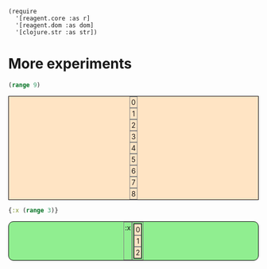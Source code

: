 <style>
.sourceCode:has(.printedClojure) {
  background-color: transparent;
  border-style: none;
}

.kind_map {
  background:            lightgreen;
  display:               grid;
  grid-template-columns: repeat(2, auto);
  justify-content:       center;
  text-align:            right;
  border: solid 1px black;
  border-radius: 10px;
}

.kind_vector {
  background:            lightblue;
  display:               grid;
  grid-template-columns: repeat(1, auto);
  align-items:           center;
  justify-content:       center;
  text-align:            center;
  border:                solid 2px black;
  padding:               10px;
}

.kind_set {
  background:            lightyellow;
  display:               grid;
  grid-template-columns: repeat(auto-fit, minmax(auto, max-content));
  align-items:           center;
  justify-content:       center;
  text-align:            center;
  border:                solid 1px black;
}

.kind_seq {
  background:            bisque;
  display:               grid;
  grid-template-columns: repeat(auto-fit, minmax(auto, max-content));
  align-items:           center;
  justify-content:       center;
  text-align:            center;
  border:                solid 1px black;
}
</style>

<link href="style.css" rel="stylesheet" type="text/css" />
<script src="https://unpkg.com/react@18/umd/react.production.min.js" type="text/javascript"></script><script src="https://unpkg.com/react-dom@18/umd/react-dom.production.min.js" type="text/javascript"></script><script src="https://scicloj.github.io/scittle/js/scittle.js" type="text/javascript"></script><script src="https://scicloj.github.io/scittle/js/scittle.reagent.js" type="text/javascript"></script>
<pre><code>(require
  '[reagent.core :as r]
  '[reagent.dom :as dom]
  '[clojure.str :as str])
</code></pre>

# More experiments

```clojure
(range 9)
```

<div class="kind_seq"><div style="border:1px solid grey;padding:2px;">0</div><div style="border:1px solid grey;padding:2px;">1</div><div style="border:1px solid grey;padding:2px;">2</div><div style="border:1px solid grey;padding:2px;">3</div><div style="border:1px solid grey;padding:2px;">4</div><div style="border:1px solid grey;padding:2px;">5</div><div style="border:1px solid grey;padding:2px;">6</div><div style="border:1px solid grey;padding:2px;">7</div><div style="border:1px solid grey;padding:2px;">8</div></div>

```clojure
{:x (range 3)}
```

<div class="kind_map"><div style="border:1px solid grey;padding:2px;">:x</div><div style="border:1px solid grey;padding:2px;"><div class="kind_seq"><div style="border:1px solid grey;padding:2px;">0</div><div style="border:1px solid grey;padding:2px;">1</div><div style="border:1px solid grey;padding:2px;">2</div></div></div></div>
